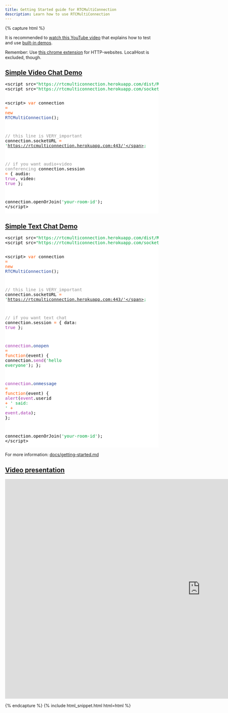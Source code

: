 ```yaml
---
title: Getting Started guide for RTCMultiConnection
description: Learn how to use RTCMultiConnection
---
```


{% capture html %}

  <section>
    <p>It is recommended to <a href="https://www.youtube.com/watch?v=jqtC7mSTCgk" class="highlighted">watch this YouTube video</a> that explains how to test and use <a href="https://github.com/muaz-khan/RTCMultiConnection#v3-demos">built-in demos</a>.</p>
    <p>Remember: Use <a href="https://github.com/muaz-khan/Chrome-Extensions/tree/master/getUserMedia-on-http">this chrome extension</a> for HTTP-websites. LocalHost is excluded, though.</p>
  </section>

  <section id="simple-video-demo">
    <h2><a href="#simple-video-demo">Simple Video Chat Demo</a></h2>
    <pre style="background:#fff;color:#000">&lt;script src=<span style="color:#00a33f">"https://rtcmulticonnection.herokuapp.com/dist/RTCMultiConnection.min.js"</span>>&lt;/script>
&lt;script src=<span style="color:#00a33f">"https://rtcmulticonnection.herokuapp.com/socket.io/socket.io.js"</span>>&lt;/script>

&lt;script>
<span style="color:#ff5600">var</span> connection <span style="color:#ff5600">=</span> <span style="color:#ff5600">new</span> <span style="color:#21439c">RTCMultiConnection</span>();

<span style="color:#919191">// this line is VERY_important</span>
connection.socketURL <span style="color:#ff5600">=</span> <span style="color:#00a33f">'https://rtcmulticonnection.herokuapp.com:443/'</span>;

<span style="color:#919191">// if you want audio+video conferencing</span>
connection.session <span style="color:#ff5600">=</span> {
    audio: <span style="color:#a535ae">true</span>,
    video: <span style="color:#a535ae">true</span>
};

connection.openOrJoin(<span style="color:#00a33f">'your-room-id'</span>);
&lt;/script>
</pre>
  </section>

  <section id="simple-text-demo">
    <h2><a href="#simple-text-demo">Simple Text Chat Demo</a></h2>
    <pre style="background:#fff;color:#000">&lt;script src=<span style="color:#00a33f">"https://rtcmulticonnection.herokuapp.com/dist/RTCMultiConnection.min.js"</span>>&lt;/script>
&lt;script src=<span style="color:#00a33f">"https://rtcmulticonnection.herokuapp.com/socket.io/socket.io.js"</span>>&lt;/script>

&lt;script>
<span style="color:#ff5600">var</span> connection <span style="color:#ff5600">=</span> <span style="color:#ff5600">new</span> <span style="color:#21439c">RTCMultiConnection</span>();

<span style="color:#919191">// this line is VERY_important</span>
connection.socketURL <span style="color:#ff5600">=</span> <span style="color:#00a33f">'https://rtcmulticonnection.herokuapp.com:443/'</span>;

<span style="color:#919191">// if you want text chat</span>
connection.session <span style="color:#ff5600">=</span> {
    data: <span style="color:#a535ae">true</span>
};

<span style="color:#a535ae">connection</span>.<span style="color:#21439c">onopen</span> <span style="color:#ff5600">=</span> <span style="color:#ff5600">function</span>(event) {
    connection.<span style="color:#a535ae">send</span>(<span style="color:#00a33f">'hello everyone'</span>);
};

<span style="color:#a535ae">connection</span>.<span style="color:#21439c">onmessage</span> <span style="color:#ff5600">=</span> <span style="color:#ff5600">function</span>(event) {
    <span style="color:#a535ae">alert</span>(<span style="color:#a535ae">event</span>.userid <span style="color:#ff5600">+</span> <span style="color:#00a33f">' said: '</span> <span style="color:#ff5600">+</span> <span style="color:#a535ae">event</span>.<span style="color:#a535ae">data</span>);
};

connection.openOrJoin(<span style="color:#00a33f">'your-room-id'</span>);
&lt;/script>
</pre>
  </section>

  <section>For more information: <a href="https://github.com/muaz-khan/RTCMultiConnection/blob/master/docs/getting-started.md">docs/getting-started.md</a></section>

  <section id="video-presentation">
    <h2><a href="#video-presentation">Video presentation</a></h2>
    <div style="text-align: center;">
      <iframe src="https://www.youtube.com/embed/jqtC7mSTCgk?autoplay=0&vq=hd720&hd=1" style="width: 1280px;" height="720" frameborder="0" webkitallowfullscreen mozallowfullscreen allowfullscreen></iframe>
    </div>
  </section>

{% endcapture %}
{% include html_snippet.html html=html %}
